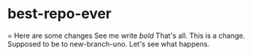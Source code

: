 # best-repo-ever
= Here are some changes
See me write *bold*
That's all.
This is a change. Supposed to be to new-branch-uno.
Let's see what happens.
